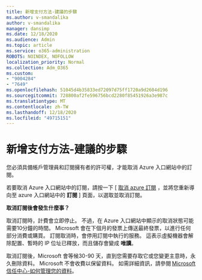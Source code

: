 ```yaml
---
title: 新增支付方法-建議的步驟
ms.author: v-smandalika
author: v-smandalika
manager: dansimp
ms.date: 12/18/2020
ms.audience: Admin
ms.topic: article
ms.service: o365-administration
ROBOTS: NOINDEX, NOFOLLOW
localization_priority: Normal
ms.collection: Adm_O365
ms.custom:
- "9004284"
- "7649"
ms.openlocfilehash: 51045d4b35833ed72097d75ff1720a9d2604d196
ms.sourcegitcommit: 728800af2fe596756bcd2280f85451926a3e987c
ms.translationtype: MT
ms.contentlocale: zh-TW
ms.lasthandoff: 12/18/2020
ms.locfileid: "49715151"
---
```

# <a name="add-payment-method---recommended-steps"></a>新增支付方法-建議的步驟

您必須具備帳戶管理員和訂閱擁有者的許可權，才能取消 Azure 入口網站中的訂閱。 

若要取消 Azure 入口網站中的訂閱，請按一下 [ [取消 azure 訂閱](https://ms.portal.azure.com/#blade/Microsoft_Azure_Billing/SubscriptionsBlade) ，並將您重新導向至 azure 入口網站中的 **訂閱** ] 頁面，以選取並取消訂閱。 

**取消訂閱後會發生什麼事？** 

取消訂閱時，計費會立即停止。 不過，在 Azure 入口網站中顯示的取消狀態可能需要10分鐘的時間。 Microsoft 會在下個月的發票上傳送最終發票，以進行任何部分消費或購買。 訂閱取消時，會停用訂閱中執行的服務。 這表示虛擬機器會解除配置、暫時的 IP 位址已釋放，而且儲存會變成 **唯讀**。 

取消訂閱後，Microsoft 會等候30-90 天，直到您需要存取它或您變更主意時，永久刪除資料。 Microsoft 不會收費以保留資料。 如需詳細資訊，請參閱 [Microsoft 信任中心-如何管理您的資料](https://www.microsoft.com/trust-center/privacy/data-management#leave)。



